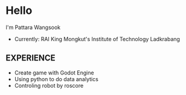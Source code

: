 # Hello

I'm Pattara Wangsook  
- Currently: RAI King Mongkut's Institute of Technology Ladkrabang  
## EXPERIENCE
- Create game with Godot Engine  
- Using python to do data analytics  
- Controling robot by roscore  
